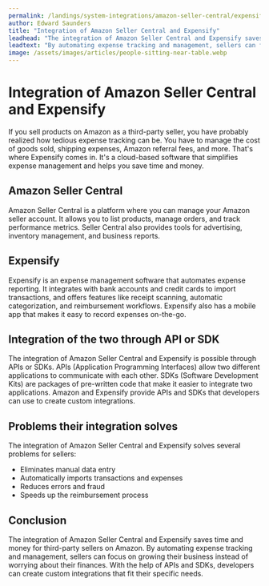```yaml
---
permalink: /landings/system-integrations/amazon-seller-central/expensify
author: Edward Saunders
title: "Integration of Amazon Seller Central and Expensify"
leadhead: "The integration of Amazon Seller Central and Expensify saves time and money for third-party sellers on Amazon"
leadtext: "By automating expense tracking and management, sellers can focus on growing their business instead of worrying about their finances. With the help of APIs and SDKs, developers can create custom integrations that fit their specific needs."
image: /assets/images/articles/people-sitting-near-table.webp
---
```

<div class="arttext">
<h1>Integration of Amazon Seller Central and Expensify</h1>

<p>If you sell products on Amazon as a third-party seller, you have probably realized how tedious expense tracking can be. You have to manage the cost of goods sold, shipping expenses, Amazon referral fees, and more. That's where Expensify comes in. It's a cloud-based software that simplifies expense management and helps you save time and money.</p>

<h2>Amazon Seller Central</h2>

<p>Amazon Seller Central is a platform where you can manage your Amazon seller account. It allows you to list products, manage orders, and track performance metrics. Seller Central also provides tools for advertising, inventory management, and business reports.</p>

<h2>Expensify</h2>

<p>Expensify is an expense management software that automates expense reporting. It integrates with bank accounts and credit cards to import transactions, and offers features like receipt scanning, automatic categorization, and reimbursement workflows. Expensify also has a mobile app that makes it easy to record expenses on-the-go.</p>

<h2>Integration of the two through API or SDK</h2>

<p>The integration of Amazon Seller Central and Expensify is possible through APIs or SDKs. APIs (Application Programming Interfaces) allow two different applications to communicate with each other. SDKs (Software Development Kits) are packages of pre-written code that make it easier to integrate two applications. Amazon and Expensify provide APIs and SDKs that developers can use to create custom integrations.</p>

<h2>Problems their integration solves</h2>

<p>The integration of Amazon Seller Central and Expensify solves several problems for sellers:</p>

<ul>
<li>Eliminates manual data entry</li>
<li>Automatically imports transactions and expenses</li>
<li>Reduces errors and fraud</li>
<li>Speeds up the reimbursement process</li>
</ul>

<h2>Conclusion</h2>

<p>The integration of Amazon Seller Central and Expensify saves time and money for third-party sellers on Amazon. By automating expense tracking and management, sellers can focus on growing their business instead of worrying about their finances. With the help of APIs and SDKs, developers can create custom integrations that fit their specific needs.</p>

</div>